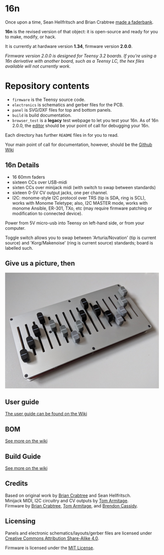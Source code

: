 # 16n

Once upon a time, Sean Hellfritsch and Brian Crabtree [made a faderbank][linespost].

**16n** is the revised version of that object: it is open-source and ready for you to make, modify, or hack.

It is currently at hardware version **1.34**, firmware version **2.0.0**.

_Firmware version 2.0.0 is designed for Teensy 3.2 boards. If you're using a 16n derivative with another board, such as a Teensy LC, the hex files available will not currently work._

# Repository contents

- `firmware` is the Teensy source code.
- `electronics` is schematics and gerber files for the PCB.
- `panel` is SVG/DXF files for top and bottom panels.
- `build` is build documentation.
- `browser_test` is a **legacy** test webpage to let you test your 16n. As of 16n 2.0.0, the [editor][editor] should be your point of call for debugging your 16n.

Each directory has further `README` files in for you to read.

Your main point of call for documentation, however, should be the [Github Wiki][wiki]

## 16n Details

- 16 60mm faders
- sixteen CCs over USB-midi
- sixten CCs over minijack midi (with switch to swap between standards)
- sixteen 0-5V CV output jacks, one per channel.
- I2C: monome-style I2C protocol over TRS (tip is SDA, ring is SCL), works with Monome Teletype; also, I2C MASTER mode, works with monome Ansible, ER-301, TXo, etc (may require firmware patching or modification to connected device).

Power from 5V micro-usb into Teensy on left-hand side, or from your computer.

Toggle switch allows you to swap between 'Arturia/Novation' (tip is current source) and 'Korg/Makenoise' (ring is current source) standards; board is labelled such.

## Give us a picture, then

![](faderbank.jpg)

## User guide

[The user guide can be found on the Wiki](https://github.com/16n-faderbank/16n/wiki/User-Guide)

## BOM

[See more on the wiki](https://github.com/16n-faderbank/16n/wiki/BOM-(Bill-of-Materials))

## Build Guide

[See more on the wiki](https://github.com/16n-faderbank/16n/wiki/Build-guide)

## Credits

Based on original work by [Brian Crabtree][tehn] and Sean Hellfritsch.  
Minijack MIDI, I2C circuitry and CV outputs by [Tom Armitage][infovore].  
Firmware by [Brian Crabtree][tehn], [Tom Armitage][infovore], and [Brendon Cassidy][bpcmusic].

## Licensing

Panels and electronic schematics/layouts/gerber files are licensed under
[Creative Commons Attribution Share-Alike 4.0][ccbysa].

Firmware is licensed under the [MIT License][mitlicense].

[linespost]: https://llllllll.co/t/sixteen-n-faderbank/3643
[tehn]: https://github.com/tehn
[bpcmusic]: https://github.com/bpcmusic
[infovore]: https://github.com/infovore
[octobom]: https://octopart.com/bom-tool/unJxkzvR
[ccbysa]: https://creativecommons.org/licenses/by-sa/4.0/
[mitlicense]: https://opensource.org/licenses/MIT
[editor]: https://16n-faderbank.github.io/editor
[wiki]: https://github.com/16n-faderbank/16n/wiki
